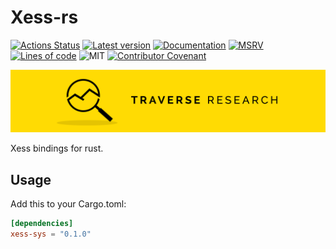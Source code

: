 # Xess-rs

[![Actions Status](https://github.com/Traverse-Research/xess-rs/actions/workflows/ci.yml/badge.svg)](https://github.com/Traverse-Research/xess-rs/actions)
[![Latest version](https://img.shields.io/crates/v/xess-sys.svg?logo=rust)](https://crates.io/crates/xess-sys)
[![Documentation](https://docs.rs/xess-sys/badge.svg)](https://docs.rs/xess-sys)
[![MSRV](https://img.shields.io/badge/rustc-1.74.0+-ab6000.svg)](https://blog.rust-lang.org/2023/11/16/Rust-1.74.0.html)
[![Lines of code](https://tokei.rs/b1/github/Traverse-Research/xess-rs)](https://github.com/Traverse-Research/xess-rs)
![MIT](https://img.shields.io/badge/license-MIT-blue.svg)
[![Contributor Covenant](https://img.shields.io/badge/contributor%20covenant-v1.4%20adopted-ff69b4.svg)](./CODE_OF_CONDUCT.md)

[![Banner](banner.png)](https://traverseresearch.nl)

Xess bindings for rust.

## Usage

Add this to your Cargo.toml:

```toml
[dependencies]
xess-sys = "0.1.0"
```

